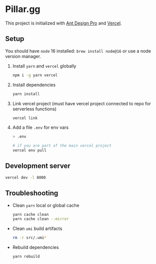 # Pillar.gg

This project is initialized with [Ant Design Pro](https://pro.ant.design) and [Vercel](https://vercel.com).

## Setup

You should have `node` 16 installed: `brew install node@16` or use a node version manager.

1. Install `yarn` and `vercel` globally

   ```sh
   npm i -g yarn vercel
   ```

2. Install dependencies

   ```sh
   yarn install
   ```

3. Link vercel project (must have vercel project connected to repo for serverless functions)

   ```sh
   vercel link
   ```

4. Add a file `.env` for env vars

   ```sh
   > .env

   # if you are part of the main vercel project
   vercel env pull
   ```

## Development server

```sh
vercel dev -l 8000
```

## Troubleshooting

- Clean `yarn` local or global cache

  ```sh
  yarn cache clean
  yarn cache clean --mirror
  ```

- Clean `umi` build artifacts

  ```sh
  rm -r src/.umi*
  ```

- Rebuild dependencies

  ```sh
  yarn rebuild
  ```
